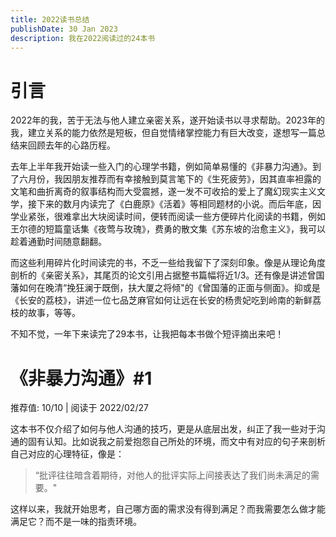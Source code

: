 ```yaml
---
title: 2022读书总结
publishDate: 30 Jan 2023
description: 我在2022阅读过的24本书
---
```

# 引言

2022年的我，苦于无法与他人建立亲密关系，遂开始读书以寻求帮助。2023年的我，建立关系的能力依然是短板，但自觉情绪掌控能力有巨大改变，遂想写一篇总结来回顾去年的心路历程。

去年上半年我开始读一些入门的心理学书籍，例如简单易懂的《非暴力沟通》。到了六月份，我因朋友推荐而有幸接触到莫言笔下的《生死疲劳》，因其直率袒露的文笔和曲折离奇的叙事结构而大受震撼，遂一发不可收拾的爱上了魔幻现实主义文学，接下来的数月内读完了《白鹿原》《活着》等相同题材的小说。而后年底，因学业紧张，很难拿出大块阅读时间，便转而阅读一些方便碎片化阅读的书籍，例如王尔德的短篇童话集《夜莺与玫瑰》，费勇的散文集《苏东坡的治愈主义》，我可以趁着通勤时间随意翻翻。

而这些利用碎片化时间读完的书，不乏一些给我留下了深刻印象。像是从理论角度剖析的《亲密关系》，其尾页的论文引用占据整书篇幅将近1/3。还有像是讲述曾国藩如何在晚清“挽狂澜于既倒，扶大厦之将倾"的《曾国藩的正面与侧面》。抑或是《长安的荔枝》，讲述一位七品芝麻官如何让远在长安的杨贵妃吃到岭南的新鲜荔枝的故事，等等。

不知不觉，一年下来读完了29本书，让我把每本书做个短评摘出来吧！

# 《非暴力沟通》#1

推荐值: 10/10 | 阅读于 2022/02/27

这本书不仅介绍了如何与他人沟通的技巧，更是从底层出发，纠正了我一些对于沟通的固有认知。比如说我之前爱抱怨自己所处的环境，而文中有对应的句子来剖析自己对应的心理特征，像是：

> “批评往往暗含着期待，对他人的批评实际上间接表达了我们尚未满足的需要。"

这样以来，我就开始思考，自己哪方面的需求没有得到满足？而我需要怎么做才能满足它？而不是一味的指责环境。
